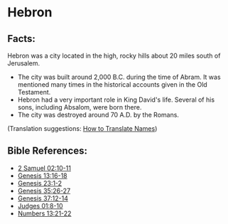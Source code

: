 # Hebron #

## Facts: ##

Hebron was a city located in the high, rocky hills about 20 miles south of Jerusalem.

* The city was built around 2,000 B.C. during the time of Abram. It was mentioned many times in the historical accounts given in the Old Testament.
* Hebron had a very important role in King David's life. Several of his sons, including Absalom, were born there.
* The city was destroyed around 70 A.D. by the Romans.

(Translation suggestions: [How to Translate Names](en/ta-vol1/translate/man/translate-names))



## Bible References: ##

* [2 Samuel 02:10-11](en/tn/2sa/help/02/10)
* [Genesis 13:16-18](en/tn/gen/help/13/16)
* [Genesis 23:1-2](en/tn/gen/help/23/01)
* [Genesis 35:26-27](en/tn/gen/help/35/26)
* [Genesis 37:12-14](en/tn/gen/help/37/12)
* [Judges 01:8-10](en/tn/jdg/help/01/08)
* [Numbers 13:21-22](en/tn/num/help/13/21)